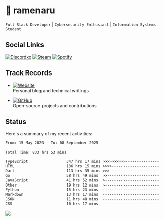 # 🍜 ramenaru

`Full Stack Developer` | `Cybersecurity Enthusiast` | `Information Systems Student`

## Social Links
[![Discordxx](https://img.shields.io/badge/Discord-7289da?style=flat&logo=discord&logoColor=white)](https://discordapp.com/users/503291004200157185)
[![Steam](https://img.shields.io/badge/Steam-1b2838?style=flat&logo=steam&logoColor=white)](https://steamcommunity.com/id/ramenaru)
[![Spotify](https://img.shields.io/badge/Spotify-1ED760?logo=spotify&logoColor=white)](https://open.spotify.com/user/zehfiusachi8zilte5bqkjl2l)

## Track Records
- [![Website](https://img.shields.io/badge/Websites-FF7139?style=for-the-badge&logo=ghost&logoColor=white)](https://ramenaru.me)  
  Personal blog and technical writings

- [![GitHub](https://img.shields.io/badge/Github_Projects-181717?style=for-the-badge&logo=github&logoColor=white)](https://github.com/ramenaru)  
  Open-source projects and contributions

## Status

Here's a summary of my recent activities:

<!--START_SECTION:waka-->

```txt
From: 15 May 2023 - To: 08 September 2025

Total Time: 833 hrs 53 mins

TypeScript                 347 hrs 17 mins >>>>>>>>>>---------------   41.65 %
HTML                       136 hrs 15 mins >>>>---------------------   16.34 %
Dart                       113 hrs 35 mins >>>----------------------   13.62 %
Go                         58 hrs 49 mins  >>-----------------------   07.05 %
JavaScript                 41 hrs 52 mins  >------------------------   05.02 %
Other                      19 hrs 12 mins  >------------------------   02.30 %
Python                     15 hrs 23 mins  -------------------------   01.85 %
Markdown                   13 hrs 17 mins  -------------------------   01.59 %
JSON                       11 hrs 48 mins  -------------------------   01.42 %
CSS                        10 hrs 17 mins  -------------------------   01.23 %
```

<!--END_SECTION:waka-->

<img src="https://github-readme-activity-graph-fjqz177.vercel.app/graph?username=ramenaru&theme=xcode"/>

